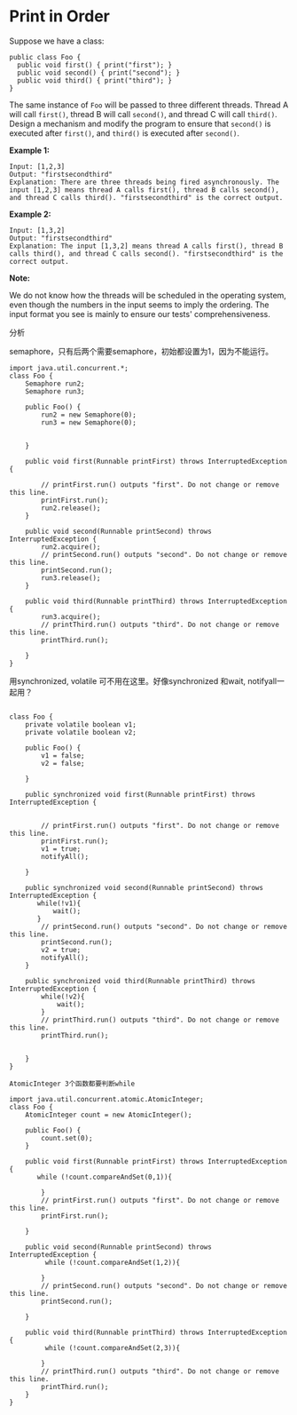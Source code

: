 # Print in Order

Suppose we have a class:

```text
public class Foo {
  public void first() { print("first"); }
  public void second() { print("second"); }
  public void third() { print("third"); }
}
```

The same instance of `Foo` will be passed to three different threads. Thread A will call `first()`, thread B will call `second()`, and thread C will call `third()`. Design a mechanism and modify the program to ensure that `second()` is executed after `first()`, and `third()` is executed after `second()`.

**Example 1:**

```text
Input: [1,2,3]
Output: "firstsecondthird"
Explanation: There are three threads being fired asynchronously. The input [1,2,3] means thread A calls first(), thread B calls second(), and thread C calls third(). "firstsecondthird" is the correct output.
```

**Example 2:**

```text
Input: [1,3,2]
Output: "firstsecondthird"
Explanation: The input [1,3,2] means thread A calls first(), thread B calls third(), and thread C calls second(). "firstsecondthird" is the correct output.
```

**Note:**

We do not know how the threads will be scheduled in the operating system, even though the numbers in the input seems to imply the ordering. The input format you see is mainly to ensure our tests' comprehensiveness.

分析

semaphore，只有后两个需要semaphore，初始都设置为1，因为不能运行。

```text
import java.util.concurrent.*;
class Foo {
    Semaphore run2;
    Semaphore run3;

    public Foo() {
        run2 = new Semaphore(0);
        run3 = new Semaphore(0);
        
        
    }

    public void first(Runnable printFirst) throws InterruptedException {
        
        // printFirst.run() outputs "first". Do not change or remove this line.
        printFirst.run();
        run2.release();
    }

    public void second(Runnable printSecond) throws InterruptedException {
        run2.acquire();
        // printSecond.run() outputs "second". Do not change or remove this line.
        printSecond.run();
        run3.release();
    }

    public void third(Runnable printThird) throws InterruptedException {
        run3.acquire();
        // printThird.run() outputs "third". Do not change or remove this line.
        printThird.run();
        
    }
}
```

用synchronized, volatile 可不用在这里。好像synchronized 和wait, notifyall一起用？

```text

class Foo {
    private volatile boolean v1;
    private volatile boolean v2;

    public Foo() {
        v1 = false;
        v2 = false;
        
    }

    public synchronized void first(Runnable printFirst) throws InterruptedException {
        
        
        // printFirst.run() outputs "first". Do not change or remove this line.
        printFirst.run();
        v1 = true;
        notifyAll();
        
    }

    public synchronized void second(Runnable printSecond) throws InterruptedException {
       while(!v1){
           wait();
       }
        // printSecond.run() outputs "second". Do not change or remove this line.
        printSecond.run();
        v2 = true;
        notifyAll();
    }

    public synchronized void third(Runnable printThird) throws InterruptedException {
        while(!v2){
            wait();
        }
        // printThird.run() outputs "third". Do not change or remove this line.
        printThird.run();
            
        
    }
}
```



```text
AtomicInteger 3个函数都要判断while
```

```text
import java.util.concurrent.atomic.AtomicInteger;
class Foo {
    AtomicInteger count = new AtomicInteger();
    
    public Foo() {
        count.set(0);
    }

    public void first(Runnable printFirst) throws InterruptedException {
       while (!count.compareAndSet(0,1)){
            
        }
        // printFirst.run() outputs "first". Do not change or remove this line.
        printFirst.run();
        
    }

    public void second(Runnable printSecond) throws InterruptedException {
         while (!count.compareAndSet(1,2)){
            
        }
        // printSecond.run() outputs "second". Do not change or remove this line.
        printSecond.run();
        
    }

    public void third(Runnable printThird) throws InterruptedException {
         while (!count.compareAndSet(2,3)){
          
        }
        // printThird.run() outputs "third". Do not change or remove this line.
        printThird.run();
    }
}
```

